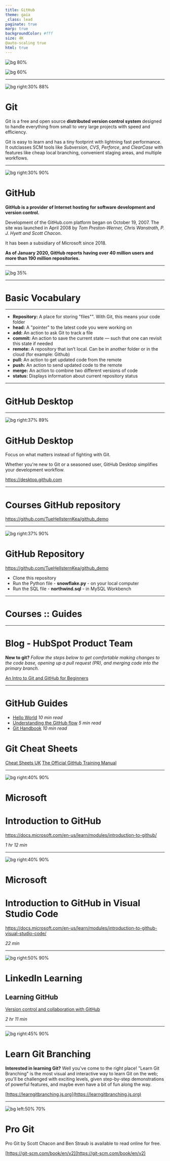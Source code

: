 ```yaml
---
title: GitHub
theme: gaia
_class: lead
paginate: true
marp: true
backgroundColor: #fff
size: 4K
@auto-scaling true
html: true
---
```


![bg 80%](https://github.com/officegeek/image/raw/main/git.png)

![bg 60%](https://github.com/officegeek/image/raw/main/GitHub.png)

---

![bg right:30% 88%](https://github.com/officegeek/image/raw/main/git.png)

# Git
Git is a free and open source **distributed version control system** designed to handle everything from small to very large projects with speed and efficiency.

Git is easy to learn and has a tiny footprint with lightning fast performance. It outclasses SCM tools like *Subversion*, *CVS*, *Perforce*, and *ClearCase* with features like cheap local branching, convenient staging areas, and multiple workflows.

---

![bg right:30% 90%](https://github.com/officegeek/image/raw/main/GitHub.png)

# GitHub
**GitHub is a provider of Internet hosting for software development and version control.**

Development of the GitHub.com platform began on October 19, 2007. The site was launched in April 2008 by *Tom Preston-Werner, Chris Wanstrath, P. J. Hyett and Scott Chacon*.

It has been a subsidiary of Microsoft since 2018.

**As of January 2020, GitHub reports having over 40 million users and more than 190 million repositories.**

---

![bg 35%](https://github.com/officegeek/image/raw/main/gitcomic.png)

---

<!-- _backgroundColor: black -->
<!-- _color: white -->
# Basic Vocabulary <!-- fit -->

---

- **Repository:** A place for storing "files"". With Git, this means your code folder
- **head:** A "pointer" to the latest code you were working on
- **add:** An action to ask Git to track a file
- **commit:** An action to save the current state — such that one can revisit this state if needed
- **remote:** A repository that isn’t local. Can be in another folder or in the cloud (for example: Github)
- **pull:** An action to get updated code from the remote
- **push:** An action to send updated code to the remote
- **merge:** An action to combine two different versions of code
- **status:** Displays information about current repository status

---

<!-- _backgroundColor: black -->
<!-- _color: white -->
# GitHub Desktop <!-- fit -->

---

![bg right:37% 89%](https://github.com/officegeek/image/raw/main/GitHubDesktop.png)
# GitHub Desktop
Focus on what matters instead of fighting with Git.

Whether you're new to Git or a seasoned user, GitHub Desktop simplifies your development workflow.

https://desktop.github.com

---

<!-- _backgroundColor: black -->
<!-- _color: white -->
# Courses GitHub repository<!-- fit -->

https://github.com/TueHellsternKea/github_demo

---

![bg right:37% 90%](https://github.com/TueHellsternKea/study/raw/main/4sem/01-Python-brushup_and_Docker_1/image/githubdemo.jpg)
# GitHub Repository

https://github.com/TueHellsternKea/github_demo

- Clone this repository
- Run the Python file - **snowflake.py** - on your local computer
- Run the SQL file - **northwind.sql** - in MySQL Workbench

---

<!-- _backgroundColor: black -->
<!-- _color: white -->
# Courses :: Guides<!-- fit -->

---

# Blog - HubSpot Product Team
**New to git?** *Follow the steps below to get comfortable making changes to the code base, opening up a pull request (PR), and merging code into the primary branch.*

[An Intro to Git and GitHub for Beginners](https://product-hubspot-com.cdn.ampproject.org/c/s/product.hubspot.com/blog/git-and-github-tutorial-for-beginners?hs_amp=true)

---
# GitHub Guides

- [Hello World](https://guides.github.com/activities/hello-world/) *10 min read*
- [Understanding the GitHub flow](https://guides.github.com/introduction/flow/) *5 min read*
- [Git Handbook](https://guides.github.com/introduction/git-handbook/) *10 min read*


# Git Cheat Sheets

[Cheat Sheets UK](https://training.github.com/downloads/github-git-cheat-sheet/)
[The Official GitHub Training Manual](https://githubtraining.github.io/training-manual/#/)

---

![bg right:40% 90%](https://github.com/officegeek/image/raw/main/introduction-to-github.svg)
# Microsoft
# Introduction to GitHub

https://docs.microsoft.com/en-us/learn/modules/introduction-to-github/

*1 hr 12 min*

---

![bg right:40% 90%](https://github.com/officegeek/image/raw/main/introduction-to-github-using-visual-studio-code.svg)

# Microsoft
# Introduction to GitHub in Visual Studio Code
https://docs.microsoft.com/en-us/learn/modules/introduction-to-github-visual-studio-code/

*22 min* 

---

![bg right:50% 90%](https://github.com/officegeek/image/raw/main/GitHub_LinkdIn.png)
# LinkedIn Learning
## Learning GitHub
[Version control and collaboration with GitHub](https://www.linkedin.com/learning-login/share?account=36836804&forceAccount=false&redirect=https%3A%2F%2Fwww.linkedin.com%2Flearning%2Flearning-github%3Ftrk%3Dshare_ent_url%26shareId%3Dxg5578rCT0CYtJkavQSm%252FQ%253D%253D)

*2 hr 11 min*

---

![bg right:45% 90%](https://github.com/officegeek/image/raw/main/LearnGitBranching.png)

# Learn Git Branching
**Interested in learning Git?**
Well you've come to the right place! "Learn Git Branching" is the most visual and interactive way to learn Git on the web; you'll be challenged with exciting levels, given step-by-step demonstrations of powerful features, and maybe even have a bit of fun along the way.

[https://learngitbranching.js.org](https://learngitbranching.js.org)

---

![bg left:50% 70%](https://github.com/officegeek/image/raw/main/progit2.png)
# Pro Git
Pro Git by Scott Chacon and Ben Straub is available to read online for free.

[https://git-scm.com/book/en/v2](https://git-scm.com/book/en/v2)